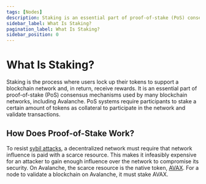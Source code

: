 ```yaml
---
tags: [Nodes]
description: Staking is an essential part of proof-of-stake (PoS) consensus mechanisms used by many blockchain networks, including Avalanche.
sidebar_label: What Is Staking?
pagination_label: What Is Staking?
sidebar_position: 0
---
```


# What Is Staking?

Staking is the process where users lock up their tokens to support a blockchain network and, in return,
receive rewards. It is an essential part of proof-of-stake (PoS) consensus mechanisms used by many 
blockchain networks, including Avalanche. PoS systems require participants to stake a certain amount
of tokens as collateral to participate in the network and validate transactions.

## How Does Proof-of-Stake Work?

To resist [sybil
attacks](https://support.avalabs.org/en/articles/4064853-what-is-a-sybil-attack),
a decentralized network must require that network influence is paid with a
scarce resource. This makes it infeasibly expensive for an attacker to gain
enough influence over the network to compromise its security. On Avalanche, the scarce
resource is the native token,
[AVAX](/learn/avalanche/avax.md). For a node to validate
a blockchain on Avalanche, it must stake AVAX.
